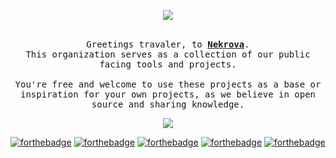   <p align="center">
    <img src="https://forthebadge.com/images/badges/open-source.svg">
  </p>
<p align="center">
  <br>
  <samp>
    Greetings travaler, to <b><a rel="nofollow noopener noreferrer" target="_blank" href="https://nekrova.com">Nekrova</a></b>.
    <br>This organization serves as a collection of our public facing tools and projects.<br>
    <br>You're free and welcome to use these projects as a base or inspiration for your own projects, as we believe in open source and sharing knowledge.<br> 
</samp>
  <p align="center">
    <img src="https://forthebadge.com/images/badges/open-source.svg">
  </p>
  
  [![forthebadge](https://forthebadge.com/images/badges/built-with-love.svg)](https://forthebadge.com)
  [![forthebadge](https://forthebadge.com/images/badges/contains-cat-gifs.svg)](https://forthebadge.com)
  [![forthebadge](https://forthebadge.com/images/badges/0-percent-optimized.svg)](https://forthebadge.com)
  [![forthebadge](https://forthebadge.com/images/badges/contains-tasty-spaghetti-code.svg)](https://forthebadge.com)
  [![forthebadge](https://forthebadge.com/images/badges/powered-by-black-magic.svg)](https://forthebadge.com)
</p>
</details>
